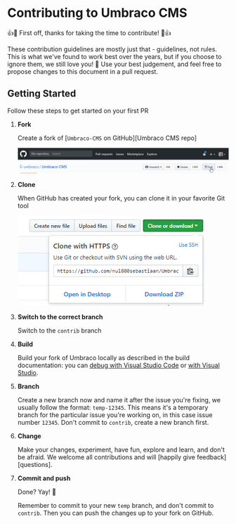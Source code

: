 # Contributing to Umbraco CMS

👍🎉 First off, thanks for taking the time to contribute! 🎉👍

These contribution guidelines are mostly just that - guidelines, not rules. This is what we've found to work best over the years, but if you choose to ignore them, we still love you! 💖 Use your best judgement, and feel free to propose changes to this document in a pull request.

## Getting Started
Follow these steps to get started on your first PR


1. **Fork**

    Create a fork of [`Umbraco-CMS` on GitHub][Umbraco CMS repo]
    
    ![Fork the repository](img/forkrepository.png)
    
1. **Clone**

    When GitHub has created your fork, you can clone it in your favorite Git tool
    
    ![Clone the fork](img/clonefork.png) 
    
1. **Switch to the correct branch**

    Switch to the `contrib` branch

1. **Build**

    Build your fork of Umbraco locally as described in the build documentation: you can [debug with Visual Studio Code][build - debugging with code] or [with Visual Studio][build - debugging with vs].

1. **Branch**

    Create a new branch now and name it after the issue you're fixing, we usually follow the format: `temp-12345`. This means it's a temporary branch for the particular issue you're working on, in this case issue number `12345`.  Don't commit to `contrib`, create a new branch first.

1. **Change**

    Make your changes, experiment, have fun, explore and learn, and don't be afraid. We welcome all contributions and will [happily give feedback][questions].

1. **Commit and push**

    Done? Yay! 🎉

    Remember to commit to your new `temp` branch, and don't commit to `contrib`. Then you can push the changes up to your fork on GitHub.

 <!-- Local -->

[build - debugging with vs]: BUILD.md#debugging-with-visual-studio	"Details on building and debugging Umbraco with Visual Studio"
[build - debugging with code]: BUILD.md#debugging-with-vs-code	"Details on building and debugging Umbraco with Visual Studio Code"